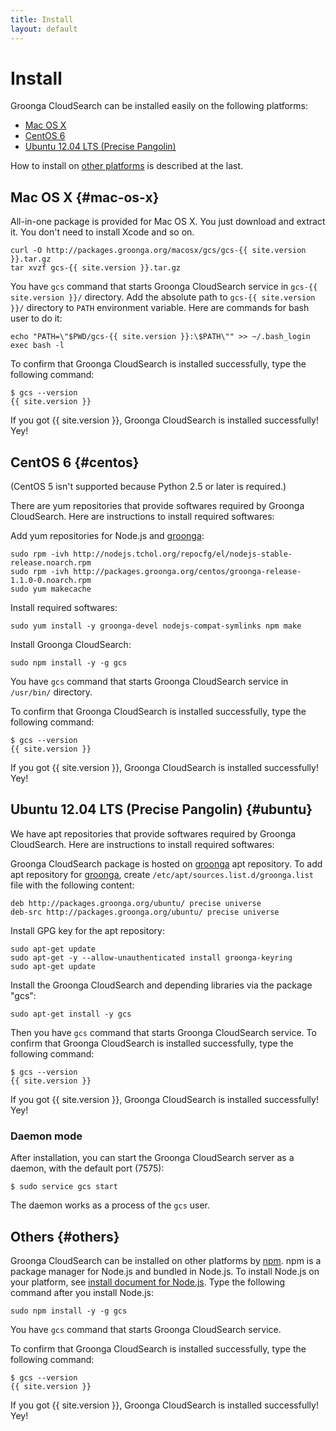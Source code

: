```yaml
---
title: Install
layout: default
---
```


# Install

Groonga CloudSearch can be installed easily on the following platforms:

* [Mac OS X](#mac-os-x)
* [CentOS 6](#centos)
* [Ubuntu 12.04 LTS (Precise Pangolin)](#ubuntu)

How to install on [other platforms](#others) is described at the last.

## Mac OS X {#mac-os-x}

All-in-one package is provided for Mac OS X. You just download and
extract it. You don't need to install Xcode and so on.

    curl -O http://packages.groonga.org/macosx/gcs/gcs-{{ site.version }}.tar.gz
    tar xvzf gcs-{{ site.version }}.tar.gz

You have `gcs` command that starts Groonga CloudSearch service in
`gcs-{{ site.version }}/` directory. Add the absolute path to `gcs-{{ site.version }}/`
directory to `PATH` environment variable. Here are commands for bash
user to do it:

    echo "PATH=\"$PWD/gcs-{{ site.version }}:\$PATH\"" >> ~/.bash_login
    exec bash -l

To confirm that Groonga CloudSearch is installed successfully, type
the following command:

    $ gcs --version
    {{ site.version }}

If you got {{ site.version }}, Groonga CloudSearch is installed successfully! Yey!

## CentOS 6 {#centos}

(CentOS 5 isn't supported because Python 2.5 or later is required.)

There are yum repositories that provide softwares required by Groonga
CloudSearch. Here are instructions to install required softwares:

Add yum repositories for Node.js and [groonga](../faq/#search-engine):

    sudo rpm -ivh http://nodejs.tchol.org/repocfg/el/nodejs-stable-release.noarch.rpm
    sudo rpm -ivh http://packages.groonga.org/centos/groonga-release-1.1.0-0.noarch.rpm
    sudo yum makecache

Install required softwares:

    sudo yum install -y groonga-devel nodejs-compat-symlinks npm make

Install Groonga CloudSearch:

    sudo npm install -y -g gcs

You have `gcs` command that starts Groonga CloudSearch service in
`/usr/bin/` directory.

To confirm that Groonga CloudSearch is installed successfully, type
the following command:

    $ gcs --version
    {{ site.version }}

If you got {{ site.version }}, Groonga CloudSearch is installed successfully! Yey!

## Ubuntu 12.04 LTS (Precise Pangolin) {#ubuntu}

We have apt repositories that provide softwares required by Groonga
CloudSearch. Here are instructions to install required softwares:

Groonga CloudSearch package is hosted on [groonga](../faq/#search-engine)
apt repository.
To add apt repository for [groonga](../faq/#search-engine), create
`/etc/apt/sources.list.d/groonga.list` file with the following
content:

    deb http://packages.groonga.org/ubuntu/ precise universe
    deb-src http://packages.groonga.org/ubuntu/ precise universe

Install GPG key for the apt repository:

    sudo apt-get update
    sudo apt-get -y --allow-unauthenticated install groonga-keyring
    sudo apt-get update

Install the Groonga CloudSearch and depending libraries via the package "gcs":

    sudo apt-get install -y gcs

Then you have `gcs` command that starts Groonga CloudSearch service.
To confirm that Groonga CloudSearch is installed successfully, type
the following command:

    $ gcs --version
    {{ site.version }}

If you got {{ site.version }}, Groonga CloudSearch is installed successfully! Yey!

### Daemon mode

After installation, you can start the Groonga CloudSearch server as a daemon,
with the default port (7575):

    $ sudo service gcs start

The daemon works as a process of the `gcs` user.

## Others {#others}

Groonga CloudSearch can be installed on other platforms by
[npm](http://npmjs.org/). npm is a package manager for Node.js and
bundled in Node.js. To install Node.js on your platform, see [install
document for Node.js](http://nodejs.org/#download). Type the following
command after you install Node.js:

    sudo npm install -y -g gcs

You have `gcs` command that starts Groonga CloudSearch service.

To confirm that Groonga CloudSearch is installed successfully, type
the following command:

    $ gcs --version
    {{ site.version }}

If you got {{ site.version }}, Groonga CloudSearch is installed successfully! Yey!
